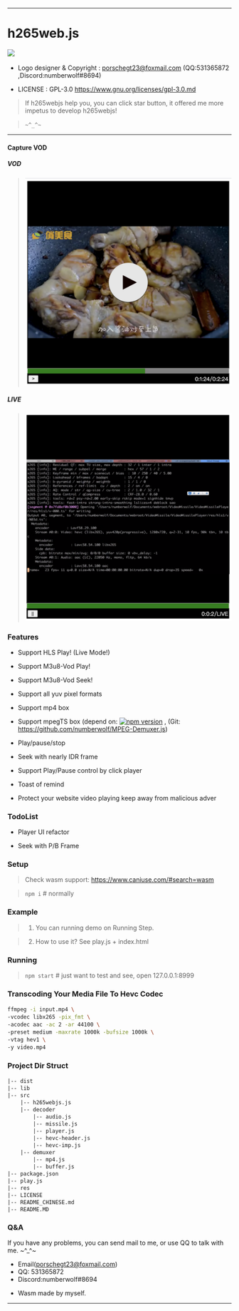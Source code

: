 --------------------------------------------------
# h265web.js

<img src="./res/logo@300x300.png" width="300px" />

* Logo designer & Copyright : porschegt23@foxmail.com (QQ:531365872 ,Discord:numberwolf#8694)

* LICENSE : GPL-3.0 https://www.gnu.org/licenses/gpl-3.0.md

> If h265webjs help you, you can click star button, it offered me more impetus to develop h265webjs!  

> `~^_^~`    



----------------------------------------

#### Capture VOD

##### VOD

> <img src="./res/demo.png" width="600px" />

##### LIVE

> <img src="./res/demoLive.png" width="600px" />

### Features

* Support HLS Play! (Live Mode!)

* Support M3u8-Vod Play!

* Support M3u8-Vod Seek!

* Support all yuv pixel formats

* Support mp4 box

* Support mpegTS box (depend on: [![npm version](https://badge.fury.io/js/mpeg.js.svg)](https://www.npmjs.com/package/mpeg.js) , (Git: https://github.com/numberwolf/MPEG-Demuxer.js)

* Play/pause/stop

* Seek with nearly IDR frame

* Support Play/Pause control by click player

* Toast of remind

* Protect your website video playing keep away from malicious adver

### TodoList

* Player UI refactor

* Seek with P/B Frame

### Setup

> Check wasm support: https://www.caniuse.com/#search=wasm

> `npm i` # normally

### Example

> 1. You can running demo on Running Step.

> 2. How to use it? See play.js + index.html

### Running 

>`npm start` # just want to test and see, open 127.0.0.1:8999

### Transcoding Your Media File To Hevc Codec

```bash
ffmpeg -i input.mp4 \
-vcodec libx265 -pix_fmt \
-acodec aac -ac 2 -ar 44100 \
-preset medium -maxrate 1000k -bufsize 1000k \
-vtag hev1 \
-y video.mp4
```

### Project Dir Struct

```struct
|-- dist
|-- lib
|-- src
    |-- h265webjs.js
    |-- decoder
        |-- audio.js
        |-- missile.js
        |-- player.js
        |-- hevc-header.js
        |-- hevc-imp.js
    |-- demuxer
        |-- mp4.js
        |-- buffer.js
|-- package.json
|-- play.js
|-- res
|-- LICENSE
|-- README_CHINESE.md
|-- README.MD
```



### Q&A
If you have any problems, you can send mail to me, or use QQ to talk with me. ~^_^~

* Email(porschegt23@foxmail.com)
* QQ: 531365872
* Discord:numberwolf#8694

- Wasm made by myself.

----------------------------

